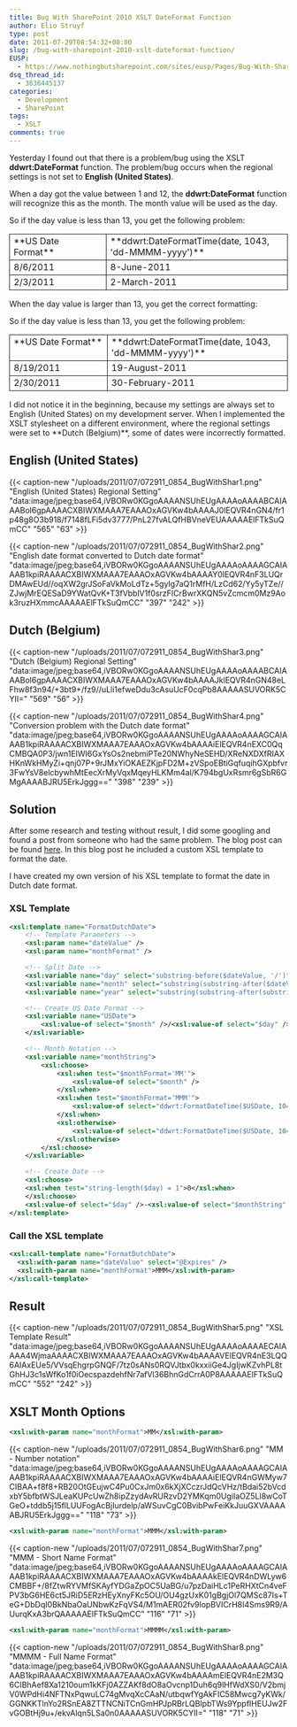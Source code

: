 ```yaml
---
title: Bug With SharePoint 2010 XSLT DateFormat Function
author: Elio Struyf
type: post
date: 2011-07-29T08:54:32+00:00
slug: /bug-with-sharepoint-2010-xslt-dateformat-function/
EUSP:
  - https://www.nothingbutsharepoint.com/sites/eusp/Pages/Bug-With-SharePoint-2010-XSLT-DateFormat-Function.aspx
dsq_thread_id:
  - 3836445137
categories:
  - Development
  - SharePoint
tags:
  - XSLT
comments: true
---
```


Yesterday I found out that there is a problem/bug using the XSLT **ddwrt:DateFormat** function. The problem/bug occurs when the regional settings is not set to **English (United States)**.

When a day got the value between 1 and 12, the **ddwrt:DateFormat** function will recognize this as the month. The month value will be used as the day.

So if the day value is less than 13, you get the following problem:
<div>
<table style="border-collapse: collapse;" border="0"><colgroup> <col style="width: 234px;" /> <col style="width: 380px;" /></colgroup>
<tbody valign="top">
<tr>
<td style="padding-left: 7px; padding-right: 7px; border: solid 0.5pt;">**US Date Format**</td>
<td style="padding-left: 7px; padding-right: 7px; border-top: solid 0.5pt; border-left: none; border-bottom: solid 0.5pt; border-right: solid 0.5pt;">**ddwrt:DateFormatTime(date, 1043, 'dd-MMMM-yyyy')**</td>
</tr>
<tr>
<td style="padding-left: 7px; padding-right: 7px; border-top: none; border-left: solid 0.5pt; border-bottom: solid 0.5pt; border-right: solid 0.5pt;">8/6/2011</td>
<td style="padding-left: 7px; padding-right: 7px; border-top: none; border-left: none; border-bottom: solid 0.5pt; border-right: solid 0.5pt;">8-June-2011</td>
</tr>
<tr>
<td style="padding-left: 7px; padding-right: 7px; border-top: none; border-left: solid 0.5pt; border-bottom: solid 0.5pt; border-right: solid 0.5pt;">2/3/2011</td>
<td style="padding-left: 7px; padding-right: 7px; border-top: none; border-left: none; border-bottom: solid 0.5pt; border-right: solid 0.5pt;">2-March-2011</td>
</tr>
</tbody>
</table>
</div>
When the day value is larger than 13, you get the correct formatting:

So if the day value is less than 13, you get the following problem:
<div>
<table style="border-collapse: collapse;" border="0"><colgroup> <col style="width: 234px;" /> <col style="width: 380px;" /></colgroup>
<tbody valign="top">
<tr>
<td style="padding-left: 7px; padding-right: 7px; border: solid 0.5pt;">**US Date Format**</td>
<td style="padding-left: 7px; padding-right: 7px; border-top: solid 0.5pt; border-left: none; border-bottom: solid 0.5pt; border-right: solid 0.5pt;">**ddwrt:DateFormatTime(date, 1043, 'dd-MMMM-yyyy')**</td>
</tr>
<tr>
<td style="padding-left: 7px; padding-right: 7px; border-top: none; border-left: solid 0.5pt; border-bottom: solid 0.5pt; border-right: solid 0.5pt;">8/19/2011</td>
<td style="padding-left: 7px; padding-right: 7px; border-top: none; border-left: none; border-bottom: solid 0.5pt; border-right: solid 0.5pt;">19-August-2011</td>
</tr>
<tr>
<td style="padding-left: 7px; padding-right: 7px; border-top: none; border-left: solid 0.5pt; border-bottom: solid 0.5pt; border-right: solid 0.5pt;">2/30/2011</td>
<td style="padding-left: 7px; padding-right: 7px; border-top: none; border-left: none; border-bottom: solid 0.5pt; border-right: solid 0.5pt;">30-February-2011</td>
</tr>
</tbody>
</table>
</div>
I did not notice it in the beginning, because my settings are always set to English (United States) on my development server. When I implemented the XSLT stylesheet on a different environment, where the regional settings were set to **Dutch (Belgium)**, some of dates were incorrectly formatted.

## English (United States)

{{< caption-new "/uploads/2011/07/072911_0854_BugWithShar1.png" "English (United States) Regional Setting"  "data:image/jpeg;base64,iVBORw0KGgoAAAANSUhEUgAAAAoAAAABCAIAAABol6gpAAAACXBIWXMAAA7EAAAOxAGVKw4bAAAAJ0lEQVR4nGN4/fr1p48g8O3b918/f7148fLFi5dv3777/PnL27fvALQfHBVneVEUAAAAAElFTkSuQmCC" "565" "63" >}}

{{< caption-new "/uploads/2011/07/072911_0854_BugWithShar2.png" "English date format converted to Dutch date format"  "data:image/jpeg;base64,iVBORw0KGgoAAAANSUhEUgAAAAoAAAAGCAIAAAB1kpiRAAAACXBIWXMAAA7EAAAOxAGVKw4bAAAAY0lEQVR4nF3LUQrDMAwEUd//oqXW2grJSoFaVkMoLdTz+5gyIg7aQ1rMfH/LzCd62/Yy5yTZe//ZJwjMrEQESaD9YWatQvK+T3fVbblV1f0srzFICrBwrXKQN5vZcmcm0Mz9Aok3ruzHXmmcAAAAAElFTkSuQmCC" "397" "242" >}}

## Dutch (Belgium)

{{< caption-new "/uploads/2011/07/072911_0854_BugWithShar3.png" "Dutch (Belgium) Regional Setting"  "data:image/jpeg;base64,iVBORw0KGgoAAAANSUhEUgAAAAoAAAABCAIAAABol6gpAAAACXBIWXMAAA7EAAAOxAGVKw4bAAAAJklEQVR4nGN48eLFhw8f3n94/+3bt9+/fz9//uLli1efweDdu3cAsuUcF0cqPb8AAAAASUVORK5CYII=" "569" "56" >}}

{{< caption-new "/uploads/2011/07/072911_0854_BugWithShar4.png" "Conversion problem with the Dutch date format"  "data:image/jpeg;base64,iVBORw0KGgoAAAANSUhEUgAAAAoAAAAGCAIAAAB1kpiRAAAACXBIWXMAAA7EAAAOxAGVKw4bAAAAiElEQVR4nEXC0QqCMBQA0P3/jwn1EIWI6GxYsOs2nebmiPTe20NWhyNeSEHD/XReNXDXfRIAXHKnWkHMyZi+qnj07P+9rJMxYiOKAEZKjpFD2M+zVSpoEBtiGqfuqihGXpbfvr3FwYsV8elcbywhMtEecXrMyVqxMqeyHLKMm4al/K794bgUxRsmr6gSbR6GMgAAAABJRU5ErkJggg==" "398" "239" >}}

## Solution

After some research and testing without result, I did some googling and found a post from someone who had the same problem. The blog post can be found [here](http://sharepointroot.com/2011/06/08/xsltlistviewwebpart-date-format-using-ddwrt/). In this blog post he included a custom XSL template to format the date.

I have created my own version of his XSL template to format the date in Dutch date format.

### XSL Template


```xml
<xsl:template name="FormatDutchDate">
	<!-- Template Parameters -->
	<xsl:param name="dateValue" />
	<xsl:param name="monthFormat" /> 

	<!-- Split Date -->
	<xsl:variable name="day" select="substring-before($dateValue, '/')" />
	<xsl:variable name="month" select="substring(substring-after($dateValue, '/'), 1, 2)" />
	<xsl:variable name="year" select="substring(substring-after(substring-after($dateValue, '/'), '/'), 1, 4)" />

	<!-- Create US Date Format -->
	<xsl:variable name="USDate">
		<xsl:value-of select="$month" />/<xsl:value-of select="$day" />/<xsl:value-of select="$year" />
	</xsl:variable>

	<!-- Month Notation -->
	<xsl:variable name="monthString">                                                
		<xsl:choose>
			<xsl:when test="$monthFormat='MM'">
				<xsl:value-of select="$month" />
			</xsl:when>
			<xsl:when test="$monthFormat='MMM'">
				<xsl:value-of select="ddwrt:FormatDateTime($USDate, 1043, 'MMM')" />
			</xsl:when>
			<xsl:otherwise>
				<xsl:value-of select="ddwrt:FormatDateTime($USDate, 1043, 'MMMM')" />
			</xsl:otherwise>
		</xsl:choose>
	</xsl:variable>

	<!-- Create Date -->
	<xsl:choose>
	<xsl:when test="string-length($day) = 1">0</xsl:when>
	</xsl:choose>
	<xsl:value-of select="$day" />-<xsl:value-of select="$monthString" />-<xsl:value-of select="$year" />
</xsl:template>
```


### Call the XSL template


```xml
<xsl:call-template name="FormatDutchDate">
  <xsl:with-param name="dateValue" select="@Expires" />
  <xsl:with-param name="monthFormat">MMM</xsl:with-param>
</xsl:call-template>
```


## Result

{{< caption-new "/uploads/2011/07/072911_0854_BugWithShar5.png" "XSL Template Result"  "data:image/jpeg;base64,iVBORw0KGgoAAAANSUhEUgAAAAoAAAAECAIAAAA4WjmaAAAACXBIWXMAAA7EAAAOxAGVKw4bAAAAVElEQVR4nE3LQQ6AIAxEUe5/VVsqEhgrpGNQF/7tz0sANs0RQVJtbx0kxxiiGe4JgIjwKZvhPL8tGhHJ3c1sWfKo1f0iOecspazdehfNr7afVl36BhnGdCrrA0P8AAAAAElFTkSuQmCC" "552" "242" >}}

## XSLT Month Options


```xml
<xsl:with-param name="monthFormat">MM</xsl:with-param>
```

{{< caption-new "/uploads/2011/07/072911_0854_BugWithShar6.png" "MM - Number notation"  "data:image/jpeg;base64,iVBORw0KGgoAAAANSUhEUgAAAAoAAAAGCAIAAAB1kpiRAAAACXBIWXMAAA7EAAAOxAGVKw4bAAAAiElEQVR4nGWMyw7CIBAA+f8f8+RB20OtGEujwC4Pu0CxJm0x6kXjXCczrJdQcVHz/tBdai52bVcdxbY5bfbtWSJLeaKUPcUwZh8ipZzydAvRURzvD2YMKqm0UgiIaOZ5Ll8wCoTGeO+tddb5j15flLUUFogAcBjIurdelp/aWSuvCgC0BvibPwFeiKkJuuGXVAAAAABJRU5ErkJggg==" "118" "73" >}}


```xml
<xsl:with-param name="monthFormat">MMM</xsl:with-param>
```

{{< caption-new "/uploads/2011/07/072911_0854_BugWithShar7.png" "MMM - Short Name Format"  "data:image/jpeg;base64,iVBORw0KGgoAAAANSUhEUgAAAAoAAAAGCAIAAAB1kpiRAAAACXBIWXMAAA7EAAAOxAGVKw4bAAAAkElEQVR4nDWLyw6CMBBF+/8fZtwRYVMfSKAyfYDGaZpOC5UaBG/u7pzDaiHLc1PeRHXtCn4veFPV3bG6HE6ct5JRiD5ERzHEyXnyFKc5OU/OU4gzUxK01gBgjOl7QMSc87Is+TeG+DbDqI0BkNbaOaUNbwKzFqVS4/M1mAER02fv9lopBVICrH8I4Sms9R9/AUurqKxA3brQAAAAAElFTkSuQmCC" "116" "71" >}}


```xml
<xsl:with-param name="monthFormat">MMMM</xsl:with-param>
```

{{< caption-new "/uploads/2011/07/072911_0854_BugWithShar8.png" "MMMM - Full Name Format"  "data:image/jpeg;base64,iVBORw0KGgoAAAANSUhEUgAAAAoAAAAGCAIAAAB1kpiRAAAACXBIWXMAAA7EAAAOxAGVKw4bAAAAmElEQVR4nE2M3Q6CIBhAef8Xa1210oum1kKFj0AZZAKf8dO8aOvcnp1Duh6q9lHfWdXS0/V2bmjV0WPdHi4NFTNxPqwuLC74gMvqXcCAaN/utbqwfYgAkFIC58Mwcg7yKWk/GGNKKTlnYo2RSnEA8ZTTNCNiTCnGmHPJpRBrLQBIpbTWs9YppfIHEUJw2FvGOBtHj9u+/ekvAlqn5LSa0n0AAAAASUVORK5CYII=" "118" "71" >}}